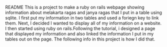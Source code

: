 README
This is a project to make a ruby on rails webpage showing information about melakarta ragas and janya ragas that I put in a table using sqlite.
I first put my information in two tables and used a foriegn key to link them.
Next, I decided I wanted to display all of my information on a website.
I then started using ruby on rails.Following the tutorial, i designed a page that displayed my information and also linked the information I put in my tables out on the page.
The following info in this project is how I did that.
